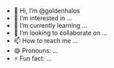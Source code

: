 - 👋 Hi, I’m @goldenhalos
- 👀 I’m interested in ...
- 🌱 I’m currently learning ...
- 💞️ I’m looking to collaborate on ...
- 📫 How to reach me ...
- 😄 Pronouns: ...
- ⚡ Fun fact: ...

<!---
goldenhalos/goldenhalos is a ✨ special ✨ repository because its `README.md` (this file) appears on your GitHub profile.
You can click the Preview link to take a look at your changes.
--->

